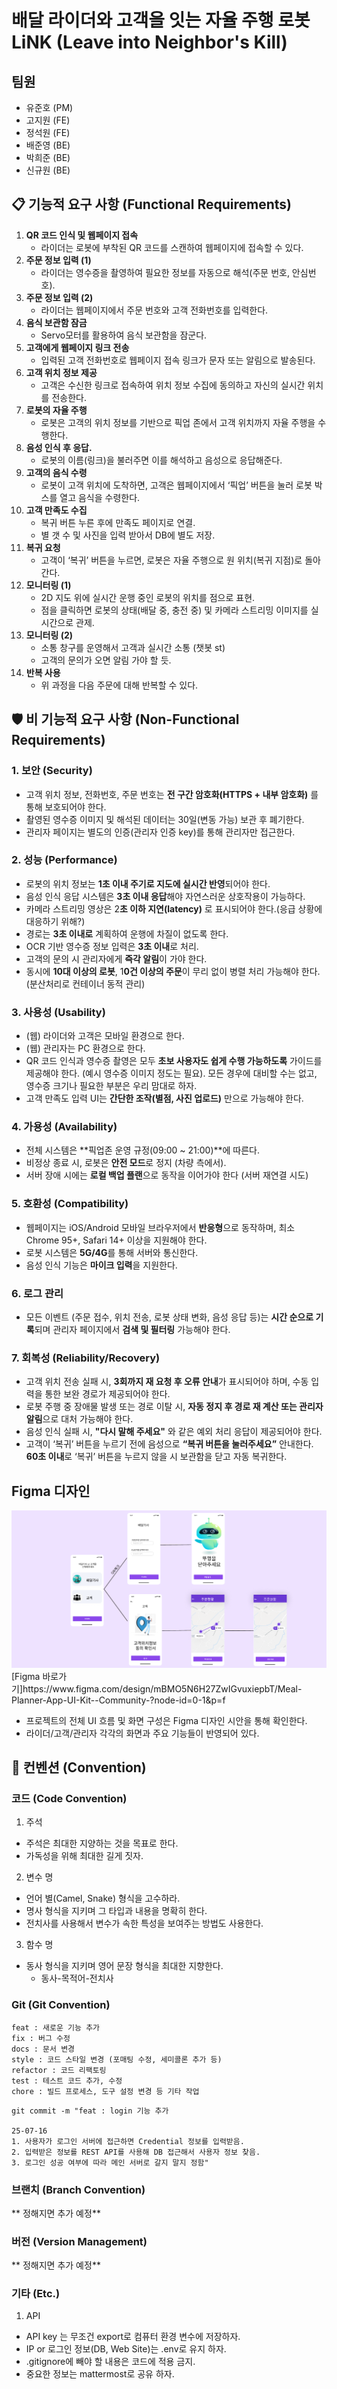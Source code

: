 # 배달 라이더와 고객을 잇는 자율 주행 로봇 LiNK (Leave into Neighbor's Kill)
## 팀원
- 유준호 (PM)
- 고지원 (FE)
- 정석원 (FE)
- 배준영 (BE)
- 박희준 (BE)
- 신규원 (BE)

## 📋 기능적 요구 사항 (Functional Requirements)

1. **QR 코드 인식 및 웹페이지 접속**
    - 라이더는 로봇에 부착된 QR 코드를 스캔하여 웹페이지에 접속할 수 있다.
2. **주문 정보 입력 (1)**
    - 라이더는 영수증을 촬영하여 필요한 정보를 자동으로 해석(주문 번호, 안심번호).
3. **주문 정보 입력 (2)**
    - 라이더는 웹페이지에서 주문 번호와 고객 전화번호를 입력한다.
4. **음식 보관함 잠금** 
    - Servo모터를 활용하여 음식 보관함을 잠군다.
5. **고객에게 웹페이지 링크 전송**
    - 입력된 고객 전화번호로 웹페이지 접속 링크가 문자 또는 알림으로 발송된다.
6. **고객 위치 정보 제공**
    - 고객은 수신한 링크로 접속하여 위치 정보 수집에 동의하고 자신의 실시간 위치를 전송한다.
7. **로봇의 자율 주행**
    - 로봇은 고객의 위치 정보를 기반으로 픽업 존에서 고객 위치까지 자율 주행을 수행한다.
8. **음성 인식 후 응답.**
    - 로봇의 이름(링크)을 불러주면 이를 해석하고 음성으로 응답해준다.
9. **고객의 음식 수령**
    - 로봇이 고객 위치에 도착하면, 고객은 웹페이지에서 ‘픽업’ 버튼을 눌러 로봇 박스를 열고 음식을 수령한다.
10. **고객 만족도 수집**
    - 복귀 버튼 누른 후에 만족도 페이지로 연결.
    - 별 갯 수 및 사진을 입력 받아서 DB에 별도 저장.
11. **복귀 요청**
    - 고객이 ‘복귀’ 버튼을 누르면, 로봇은 자율 주행으로 원 위치(복귀 지점)로 돌아간다.
12. **모니터링 (1)**
    - 2D 지도 위에 실시간 운행 중인 로봇의 위치를 점으로 표현.
    - 점을 클릭하면 로봇의 상태(배달 중, 충전 중) 및 카메라 스트리밍 이미지를 실시간으로 관제.
13. **모니터링 (2)**
    - 소통 창구를 운영해서 고객과 실시간 소통 (챗봇 st)
    - 고객의 문의가 오면 알림 가야 할 듯.
14. **반복 사용**
    - 위 과정을 다음 주문에 대해 반복할 수 있다.

## 🛡️ 비 기능적 요구 사항 (Non-Functional Requirements)

### 1. **보안 (Security)**

- 고객 위치 정보, 전화번호, 주문 번호는 **전 구간 암호화(HTTPS + 내부 암호화)** 를 통해 보호되어야 한다.
- 촬영된 영수증 이미지 및 해석된 데이터는 30일(변동 가능) 보관 후 폐기한다.
- 관리자 페이지는 별도의 인증(관리자 인증 key)를 통해 관리자만 접근한다.

### 2. **성능 (Performance)**

- 로봇의 위치 정보는 **1초 이내 주기로 지도에 실시간 반영**되어야 한다.
- 음성 인식 응답 시스템은 **3초 이내 응답**해야 자연스러운 상호작용이 가능하다.
- 카메라 스트리밍 영상은 2**초 이하 지연(latency)** 로 표시되어야 한다.(응급 상황에 대응하기 위해?)
- 경로는 **3초 이내로** 계획하여 운행에 차질이 없도록 한다.
- OCR 기반 영수증 정보 입력은 **3초 이내**로 처리.
- 고객의 문의 시 관리자에게 **즉각 알림**이 가야 한다.
- 동시에 **10대 이상의 로봇**, 1**0건 이상의 주문**이 무리 없이 병렬 처리 가능해야 한다. (분산처리로 컨테이너 동적 관리)

### 3. **사용성 (Usability)**

- (웹) 라이더와 고객은 모바일 환경으로 한다.
- (웹) 관리자는 PC 환경으로 한다.
- QR 코드 인식과 영수증 촬영은 모두 **초보 사용자도 쉽게 수행 가능하도록** 가이드를 제공해야 한다. (예시 영수증 이미지 정도는 필요). 모든 경우에 대비할 수는 없고, 영수증 크기나 필요한 부분은 우리 맘대로 하자.
- 고객 만족도 입력 UI는 **간단한 조작(별점, 사진 업로드)** 만으로 가능해야 한다.

### 4. **가용성 (Availability)**

- 전체 시스템은 **픽업존 운영 규정(09:00 ~ 21:00)**에 따른다.
- 비정상 종료 시, 로봇은 **안전 모드**로 정지 (차량 측에서).
- 서버 장애 시에는 **로컬 백업 플랜**으로 동작을 이어가야 한다 (서버 재연결 시도)

### 5. **호환성 (Compatibility)**

- 웹페이지는 iOS/Android 모바일 브라우저에서 **반응형**으로 동작하며, 최소 Chrome 95+, Safari 14+ 이상을 지원해야 한다.
- 로봇 시스템은 **5G/4G**를 통해 서버와 통신한다.
- 음성 인식 기능은 **마이크 입력**을 지원한다.

### 6. **로그 관리**

- 모든 이벤트 (주문 접수, 위치 전송, 로봇 상태 변화, 음성 응답 등)는 **시간 순으로 기록**되며 관리자 페이지에서 **검색 및 필터링** 가능해야 한다.

### 7. **회복성 (Reliability/Recovery)**

- 고객 위치 전송 실패 시, **3회까지 재 요청 후 오류 안내**가 표시되어야 하며, 수동 입력을 통한 보완 경로가 제공되어야 한다.
- 로봇 주행 중 장애물 발생 또는 경로 이탈 시, **자동 정지 후 경로 재 계산 또는 관리자 알림**으로 대처 가능해야 한다.
- 음성 인식 실패 시, **"다시 말해 주세요"** 와 같은 예외 처리 응답이 제공되어야 한다.
- 고객이 ‘복귀’ 버튼을 누르기 전에 음성으로 **“복귀 버튼을 눌러주세요”** 안내한다. **60초 이내**로 ‘복귀’ 버튼을 누르지 않을 시 보관함을 닫고 자동 복귀한다.

##  Figma 디자인

<img src="./Images/Figma.png" alt="Figma 썸네일">
[Figma 바로가기]https://www.figma.com/design/mBMO5N6H27ZwIGvuxiepbT/Meal-Planner-App-UI-Kit--Community-?node-id=0-1&p=f

- 프로젝트의 전체 UI 흐름 및 화면 구성은 Figma 디자인 시안을 통해 확인한다.
- 라이더/고객/관리자 각각의 화면과 주요 기능들이 반영되어 있다.



## 📏 컨벤션 (Convention)

### 코드 (Code Convention)

1. 주석

- 주석은 최대한 지양하는 것을 목표로 한다.
- 가독성을 위해 최대한 길게 짓자.

2. 변수 명

- 언어 별(Camel, Snake) 형식을 고수하라.
- 명사 형식을 지키며 그 타입과 내용을 명확히 한다.
- 전치사를 사용해서 변수가 속한 특성을 보여주는 방법도 사용한다.

3. 함수 명

- 동사 형식을 지키며 영어 문장 형식을 최대한 지향한다.
    - 동사-목적어-전치사

### Git (Git Convention)

```
feat : 새로운 기능 추가
fix : 버그 수정
docs : 문서 변경
style : 코드 스타일 변경 (포매팅 수정, 세미콜론 추가 등)
refactor : 코드 리팩토링
test : 테스트 코드 추가, 수정
chore : 빌드 프로세스, 도구 설정 변경 등 기타 작업
```
```
git commit -m "feat : login 기능 추가

25-07-16
1. 사용자가 로그인 서버에 접근하면 Credential 정보를 입력받음.
2. 입력받은 정보를 REST API를 사용해 DB 접근해서 사용자 정보 찾음.
3. 로그인 성공 여부에 따라 메인 서버로 갈지 말지 정함"
```

### 브랜치 (Branch Convention)
** 정해지면 추가 예정**

### 버전 (Version Management)
** 정해지면 추가 예정**

### 기타 (Etc.)
1. API
- API key 는 무조건 export로 컴퓨터 환경 변수에 저장하자.
- IP or 로그인 정보(DB, Web Site)는 .env로 유지 하자.
- .gitignore에 빼야 할 내용은 코드에 적용 금지.
- 중요한 정보는 mattermost로 공유 하자.


